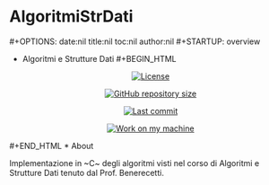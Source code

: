 # AlgoritmiStrDati

#+OPTIONS: date:nil title:nil toc:nil author:nil
#+STARTUP: overview
* Algoritmi e Strutture Dati
#+BEGIN_HTML
<div align="center">

  <!-- License -->
  <a href="https://github.com/gyus-e/AlgoritmiStrDati/LICENSE"
          ><img
              src="https://img.shields.io/badge/License-GPL_v3-blue.svg?style=for-the-badge&color=red"
              alt="License"
      /></a>

  <!-- Repository Size -->
  <a href="https://github.com/gyus-e/AlgoritmiStrDati/archive/refs/heads/main.zip"
          ><img
              src="https://img.shields.io/github/repo-size/gyus-e/AlgoritmiStrDati?style=for-the-badge"
              alt="GitHub repository size"
      /></a>

  <!-- Last commit -->
  <a href="https://github.com/gyus-e/AlgoritmiStrDati/commits/main"
          ><img
              src="https://img.shields.io/github/last-commit/gyus-e/AlgoritmiStrDati?style=for-the-badge"
              alt="Last commit"
      /></a>
 <!-- Work on my machine -->
 <a href="https://img.shields.io/badge/WORKS%20ON-MY%20MACHINE-red?style=for-the-badge"
           ><img
             src="https://img.shields.io/badge/WORKS%20ON-MY%20MACHINE-red?style=for-the-badge"
             alt="Work on my machine"
      /></a>
</div>
#+END_HTML
* About

Implementazione in ~C~ degli algoritmi visti nel corso di Algoritmi e Strutture Dati tenuto dal Prof. Benerecetti.
